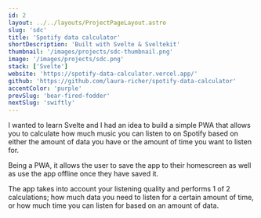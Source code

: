 ```yaml
---
id: 2
layout: ../../layouts/ProjectPageLayout.astro
slug: 'sdc'
title: 'Spotify data calculator'
shortDescription: 'Built with Svelte & Sveltekit'
thumbnail: '/images/projects/sdc-thumbnail.png'
image: '/images/projects/sdc.png'
stack: ['Svelte']
website: 'https://spotify-data-calculator.vercel.app/'
github: 'https://github.com/laura-richer/spotify-data-calculator'
accentColor: 'purple'
prevSlug: 'bear-fired-fodder'
nextSlug: 'swiftly'
---
```


​​I wanted to learn Svelte and I had an idea to build a simple PWA that allows you to calculate how much music you can listen to on Spotify based on either the amount of data you have or the amount of time you want to listen for.

Being a PWA, it allows the user to save the app to their homescreen as well as use the app offline once they have saved it.

The app takes into account your listening quality and performs 1 of 2 calculations; how much data you need to listen for a certain amount of time, or how much time you can listen for based on an amount of data.

